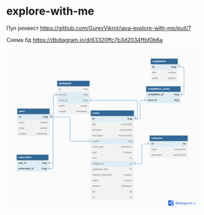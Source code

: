 # explore-with-me
Пул реквест https://github.com/GurevVikrot/java-explore-with-me/pull/7

Схема бд https://dbdiagram.io/d/63320ffc7b3d2034ffbf0b6a

![db_diagram](/db_diagram.png?raw=true)